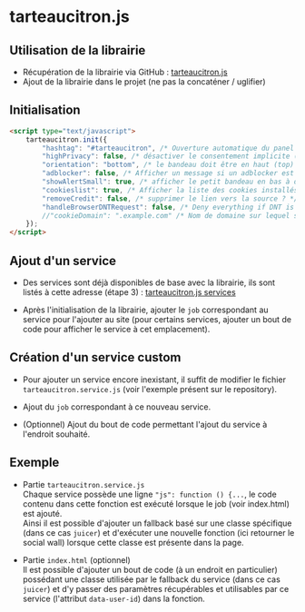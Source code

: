 # tarteaucitron.js


## Utilisation de la librairie

- Récupération de la librairie via GitHub : [tarteaucitron.js](https://github.com/AmauriC/tarteaucitron.js)
- Ajout de la librairie dans le projet (ne pas la concaténer / uglifier)


## Initialisation

```html
<script type="text/javascript">
    tarteaucitron.init({
        "hashtag": "#tarteaucitron", /* Ouverture automatique du panel avec le hashtag */
        "highPrivacy": false, /* désactiver le consentement implicite (en naviguant) ? */
        "orientation": "bottom", /* le bandeau doit être en haut (top) ou en bas (bottom) ? */
        "adblocker": false, /* Afficher un message si un adblocker est détecté */
        "showAlertSmall": true, /* afficher le petit bandeau en bas à droite ? */
        "cookieslist": true, /* Afficher la liste des cookies installés ? */
        "removeCredit": false, /* supprimer le lien vers la source ? */
        "handleBrowserDNTRequest": false, /* Deny everything if DNT is on */
        //"cookieDomain": ".example.com" /* Nom de domaine sur lequel sera posé le cookie pour les sous-domaines */
    });
</script>
```


## Ajout d'un service

- Des services sont déjà disponibles de base avec la librairie, ils sont listés à cette adresse (étape 3) : [tarteaucitron.js services](https://opt-out.ferank.eu/fr/install/)

- Après l'initialisation de la librairie, ajouter le `job` correspondant au service pour l'ajouter au site (pour certains services, ajouter un bout de code pour afficher le service à cet emplacement).


## Création d'un service custom

- Pour ajouter un service encore inexistant, il suffit de modifier le fichier `tarteaucitron.service.js` (voir l'exemple présent sur le repository).

- Ajout du `job` correspondant à ce nouveau service.

- (Optionnel) Ajout du bout de code permettant l'ajout du service à l'endroit souhaité.


## Exemple

- Partie `tarteaucitron.service.js`\
Chaque service possède une ligne `"js": function () {...`, le code contenu dans cette fonction est exécuté lorsque le job (voir index.html) est ajouté.\
Ainsi il est possible d'ajouter un fallback basé sur une classe spécifique (dans ce cas `juicer`) et d'exécuter une nouvelle fonction (ici retourner le social wall) lorsque cette classe est présente dans la page.


- Partie `index.html` (optionnel)\
Il est possible d'ajouter un bout de code (à un endroit en particulier) possédant une classe utilisée par le fallback du service (dans ce cas `juicer`) et d'y passer des paramètres récupérables et utilisables par ce service (l'attribut `data-user-id`) dans la fonction.
